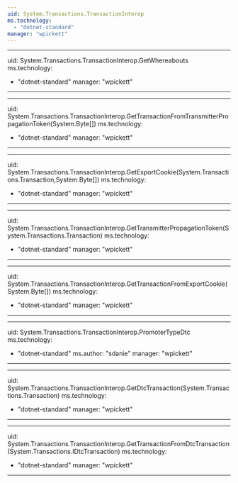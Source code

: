 ```yaml
---
uid: System.Transactions.TransactionInterop
ms.technology: 
  - "dotnet-standard"
manager: "wpickett"
---
```


---
uid: System.Transactions.TransactionInterop.GetWhereabouts
ms.technology: 
  - "dotnet-standard"
manager: "wpickett"
---

---
uid: System.Transactions.TransactionInterop.GetTransactionFromTransmitterPropagationToken(System.Byte[])
ms.technology: 
  - "dotnet-standard"
manager: "wpickett"
---

---
uid: System.Transactions.TransactionInterop.GetExportCookie(System.Transactions.Transaction,System.Byte[])
ms.technology: 
  - "dotnet-standard"
manager: "wpickett"
---

---
uid: System.Transactions.TransactionInterop.GetTransmitterPropagationToken(System.Transactions.Transaction)
ms.technology: 
  - "dotnet-standard"
manager: "wpickett"
---

---
uid: System.Transactions.TransactionInterop.GetTransactionFromExportCookie(System.Byte[])
ms.technology: 
  - "dotnet-standard"
manager: "wpickett"
---

---
uid: System.Transactions.TransactionInterop.PromoterTypeDtc
ms.technology: 
  - "dotnet-standard"
ms.author: "sdanie"
manager: "wpickett"
---

---
uid: System.Transactions.TransactionInterop.GetDtcTransaction(System.Transactions.Transaction)
ms.technology: 
  - "dotnet-standard"
manager: "wpickett"
---

---
uid: System.Transactions.TransactionInterop.GetTransactionFromDtcTransaction(System.Transactions.IDtcTransaction)
ms.technology: 
  - "dotnet-standard"
manager: "wpickett"
---
